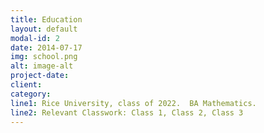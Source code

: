 ```yaml
---
title: Education
layout: default
modal-id: 2
date: 2014-07-17
img: school.png
alt: image-alt
project-date: 
client: 
category: 
line1: Rice University, class of 2022.  BA Mathematics.
line2: Relevant Classwork: Class 1, Class 2, Class 3
---
```

